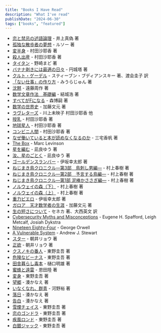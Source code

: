 ```yaml
---
title: "Books I Have Read"
description: "What I've read"
publishDate: "2024-06-30"
tags: ["books", "featured"]
---
```


- [恋と禁忌の述語論理](https://bookclub.kodansha.co.jp/product?item=0000318280) - 井上真偽 著
- [孤独な散歩者の夢想](https://www.shinchosha.co.jp/book/200701/) - ルソー 著
- [変半身](https://www.chikumashobo.co.jp/special/kawarimi/) - 村田沙耶香 著
- [殺人出産](https://bookclub.kodansha.co.jp/product?item=0000212448) - 村田沙耶香 著
- [タイタン](https://bookclub.kodansha.co.jp/product?item=0000326715) - 野崎まど 著
- [バナナ剥きには最適の日々](https://www.hayakawa-online.co.jp/product/books/21150.html) - 円城塔 著
- [クルト・ゲーデル](https://www.morikita.co.jp/books/mid/008261) - スティーブン・ブディアンスキー 著、渡会圭子 訳
- [「ない仕事」の作り方](https://books.bunshun.jp/ud/book/num/9784163903699) - みうらじゅん 著
- [沈黙](https://www.shinchosha.co.jp/book/112315/) - 遠藤周作 著
- [数学文章作法　基礎編](https://www.chikumashobo.co.jp/product/9784480095251/) - 結城浩 著
- [すべてがFになる](https://bookclub.kodansha.co.jp/product?item=0000198009) - 森博嗣 著
- [数学の世界史](https://store.kadokawa.co.jp/shop/g/g322305000719/) - 加藤文元 著
- [ラヴレターズ](https://books.bunshun.jp/ud/book/num/9784167912338) - 川上未映子 村田沙耶香 他
- [授乳](https://bookclub.kodansha.co.jp/product?item=0000205352) - 村田沙耶香 著
- [地球星人](https://www.shinchosha.co.jp/book/125713/) - 村田沙耶香 著
- [コンビニ人間](https://books.bunshun.jp/ud/book/num/9784167911300) - 村田沙耶香 著
- [なぜ働いていると本が読めなくなるのか](https://shinsho.shueisha.co.jp/kikan/1212-b/) - 三宅香帆 著
- [The Box](https://en.wikipedia.org/wiki/The_Box_(Levinson_book)) - Marc Levinson
- [星を編む](https://bookclub.kodansha.co.jp/product?item=0000379789) - 凪良ゆう 著
- [汝、星のごとく](https://bookclub.kodansha.co.jp/product?item=0000366625) - 凪良ゆう 著
- [ゴールデンスランバー](https://www.shinchosha.co.jp/book/459603/) - 伊坂幸太郎 著
- [ねじまき鳥クロニクル―第3部　鳥刺し男編―](https://www.shinchosha.co.jp/book/100143/) - 村上春樹 著
- [ねじまき鳥クロニクル―第2部　予言する鳥編―](https://www.shinchosha.co.jp/book/100142/) - 村上春樹 著
- [ねじまき鳥クロニクル―第1部 泥棒かささぎ編―](https://www.shinchosha.co.jp/book/100141/) - 村上春樹 著
- [ノルウェイの森（下）](https://bookclub.kodansha.co.jp/product?item=0000203589) - 村上春樹 著
- [ノルウェイの森（上）](https://bookclub.kodansha.co.jp/product?item=0000203588) - 村上春樹 著
- [重力ピエロ](https://www.shinchosha.co.jp/book/125023/) - 伊坂幸太郎 著
- [ガロア　天才数学者の生涯](https://www.kadokawa.co.jp/product/321907000755/) - 加藤文元 著
- [生の短さについて](https://www.iwanami.co.jp/book/b246664.html) - セネカ 著、大西英文 訳
- [Cybersecurity Myths and Misconceptions](https://www.oreilly.com/library/view/cybersecurity-myths-and/9780137929214/) - Eugene H. Spafford, Leigh Metcalf, Josiah Dykstra
- [Nineteen Eighty-Four](https://en.wikipedia.org/wiki/Nineteen_Eighty-Four) - George Orwell
- [A Vulnerable System](https://www.cornellpress.cornell.edu/book/9781501758942/a-vulnerable-system/) - Andrew J. Stewart
- [スター](https://publications.asahi.com/product/24037.html) - 朝井リョウ 著
- [正欲](https://www.shinchosha.co.jp/book/333063/) - 朝井リョウ 著
- [クスノキの番人](https://www.j-n.co.jp/books/978-4-408-53756-6/) - 東野圭吾 著
- [危険なビーナス](https://bookclub.kodansha.co.jp/product?item=0000323683) - 東野圭吾 著
- [田舎暮らし毒本](https://www.kobunsha.com/shelf/book/isbn/9784334045654) - 樋口明雄 著
- [蜜蜂と遠雷](https://www.gentosha.co.jp/book/detail/9784344030039/) - 恩田陸 著
- [変身](https://bookclub.kodansha.co.jp/product?item=0000161867) - 東野圭吾 著
- [望郷](https://books.bunshun.jp/ud/book/num/9784167905231) - 湊かなえ 著
- [いなくなれ、群青](https://www.shinchosha.co.jp/book/180004/) - 河野裕 著
- [落日](http://www.kadokawaharuki.co.jp/special/minatokanae/) - 湊かなえ 著
- [告白](https://www.futabasha.co.jp/book/97845752362860000000) - 湊かなえ 著
- [雪煙チェイス](https://www.j-n.co.jp/books/978-4-408-55323-8/) - 東野圭吾 著
- [恋のゴンドラ](https://www.j-n.co.jp/books/978-4-408-53695-8/) - 東野圭吾 著
- [疾風ロンド](https://www.j-n.co.jp/books/978-4-408-55148-7/) - 東野圭吾 著
- [白銀ジャック](https://www.j-n.co.jp/books/978-4-408-55004-6/) - 東野圭吾 著
